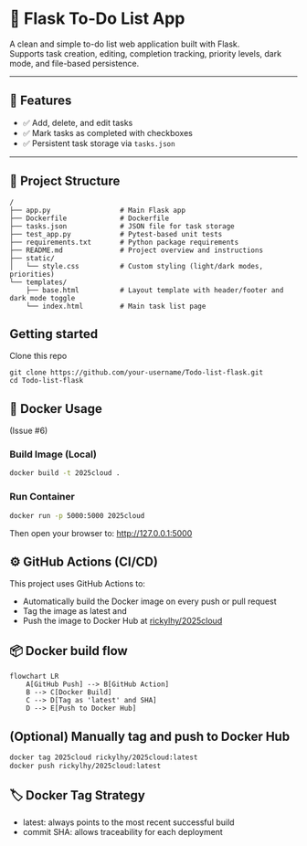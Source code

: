 # 📝 Flask To-Do List App

A clean and simple to-do list web application built with Flask.  
Supports task creation, editing, completion tracking, priority levels, dark mode, and file-based persistence.

---

## 🚀 Features

- ✅ Add, delete, and edit tasks
- ✅ Mark tasks as completed with checkboxes
- ✅ Persistent task storage via `tasks.json`

---

## 📂 Project Structure
```
/
├── app.py                 # Main Flask app
├── Dockerfile             # Dockerfile
├── tasks.json             # JSON file for task storage
├── test_app.py            # Pytest-based unit tests
├── requirements.txt       # Python package requirements
├── README.md              # Project overview and instructions
├── static/
│   └── style.css          # Custom styling (light/dark modes, priorities)
└── templates/
    ├── base.html          # Layout template with header/footer and dark mode toggle
    └── index.html         # Main task list page
```

## Getting started
Clone this repo
```
git clone https://github.com/your-username/Todo-list-flask.git
cd Todo-list-flask
```

## 🐳 Docker Usage
(Issue #6)
### Build Image (Local)

```bash
docker build -t 2025cloud .
```

### Run Container
```bash
docker run -p 5000:5000 2025cloud
```

Then open your browser to:
http://127.0.0.1:5000


## ⚙️ GitHub Actions (CI/CD)
This project uses GitHub Actions to:
- Automatically build the Docker image on every push or pull request
- Tag the image as latest and <commit SHA>
- Push the image to Docker Hub at [rickylhy/2025cloud](https://hub.docker.com/r/rickylhy/2025cloud)

## 📦 Docker build flow
```mermaid
flowchart LR
    A[GitHub Push] --> B[GitHub Action]
    B --> C[Docker Build]
    C --> D[Tag as 'latest' and SHA]
    D --> E[Push to Docker Hub]
```

## (Optional) Manually tag and push to Docker Hub
```bash
docker tag 2025cloud rickylhy/2025cloud:latest
docker push rickylhy/2025cloud:latest
```

## 🏷️ Docker Tag Strategy
- latest: always points to the most recent successful build
- commit SHA: allows traceability for each deployment
